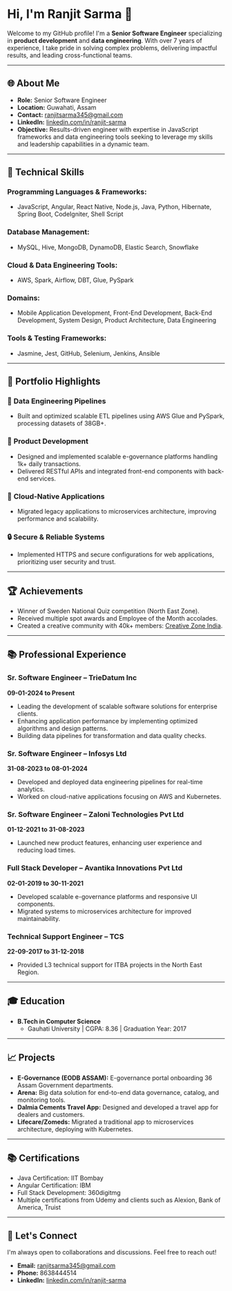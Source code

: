 # Hi, I'm Ranjit Sarma 👋

Welcome to my GitHub profile! I'm a **Senior Software Engineer** specializing in **product development** and **data engineering**. With over 7 years of experience, I take pride in solving complex problems, delivering impactful results, and leading cross-functional teams.

---

## 🌐 About Me

- **Role:** Senior Software Engineer
- **Location:** Guwahati, Assam
- **Contact:** [ranjitsarma345@gmail.com](mailto:ranjitsarma345@gmail.com)
- **LinkedIn:** [linkedin.com/in/ranjit-sarma](https://linkedin.com/in/ranjit-sarma)
- **Objective:** Results-driven engineer with expertise in JavaScript frameworks and data engineering tools seeking to leverage my skills and leadership capabilities in a dynamic team.

---

## 🔧 Technical Skills

### Programming Languages & Frameworks:
- JavaScript, Angular, React Native, Node.js, Java, Python, Hibernate, Spring Boot, CodeIgniter, Shell Script

### Database Management:
- MySQL, Hive, MongoDB, DynamoDB, Elastic Search, Snowflake

### Cloud & Data Engineering Tools:
- AWS, Spark, Airflow, DBT, Glue, PySpark

### Domains:
- Mobile Application Development, Front-End Development, Back-End Development, System Design, Product Architecture, Data Engineering

### Tools & Testing Frameworks:
- Jasmine, Jest, GitHub, Selenium, Jenkins, Ansible

---

## 🎨 Portfolio Highlights

### 🔄 **Data Engineering Pipelines**
- Built and optimized scalable ETL pipelines using AWS Glue and PySpark, processing datasets of 38GB+.

### 🔧 **Product Development**
- Designed and implemented scalable e-governance platforms handling 1k+ daily transactions.
- Delivered RESTful APIs and integrated front-end components with back-end services.

### 🚀 **Cloud-Native Applications**
- Migrated legacy applications to microservices architecture, improving performance and scalability.

### 🔒 **Secure & Reliable Systems**
- Implemented HTTPS and secure configurations for web applications, prioritizing user security and trust.

---

## 🏆 Achievements

- Winner of Sweden National Quiz competition (North East Zone).
- Received multiple spot awards and Employee of the Month accolades.
- Created a creative community with 40k+ members: [Creative Zone India](#).

---

## 📚 Professional Experience

### Sr. Software Engineer – TrieDatum Inc
**09-01-2024 to Present**
- Leading the development of scalable software solutions for enterprise clients.
- Enhancing application performance by implementing optimized algorithms and design patterns.
- Building data pipelines for transformation and data quality checks.

### Sr. Software Engineer – Infosys Ltd
**31-08-2023 to 08-01-2024**
- Developed and deployed data engineering pipelines for real-time analytics.
- Worked on cloud-native applications focusing on AWS and Kubernetes.

### Sr. Software Engineer – Zaloni Technologies Pvt Ltd
**01-12-2021 to 31-08-2023**
- Launched new product features, enhancing user experience and reducing load times.

### Full Stack Developer – Avantika Innovations Pvt Ltd
**02-01-2019 to 30-11-2021**
- Developed scalable e-governance platforms and responsive UI components.
- Migrated systems to microservices architecture for improved maintainability.

### Technical Support Engineer – TCS
**22-09-2017 to 31-12-2018**
- Provided L3 technical support for ITBA projects in the North East Region.

---

## 🎓 Education

- **B.Tech in Computer Science**
  - Gauhati University | CGPA: 8.36 | Graduation Year: 2017

---

## 📈 Projects

- **E-Governance (EODB ASSAM):** E-governance portal onboarding 36 Assam Government departments.
- **Arena:** Big data solution for end-to-end data governance, catalog, and monitoring tools.
- **Dalmia Cements Travel App:** Designed and developed a travel app for dealers and customers.
- **Lifecare/Zomeds:** Migrated a traditional app to microservices architecture, deploying with Kubernetes.

---

## 📚 Certifications

- Java Certification: IIT Bombay
- Angular Certification: IBM
- Full Stack Development: 360digitmg
- Multiple certifications from Udemy and clients such as Alexion, Bank of America, Truist

---

## 📢 Let's Connect

I'm always open to collaborations and discussions. Feel free to reach out!

- **Email:** [ranjitsarma345@gmail.com](mailto:ranjitsarma345@gmail.com)
- **Phone:** 8638444514
- **LinkedIn:** [linkedin.com/in/ranjit-sarma](https://linkedin.com/in/ranjit-sarma)

